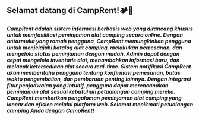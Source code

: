 <h2>Selamat datang di CampRent!🏕🥾</h2>
<h5>CampRent adalah sistem informasi berbasis web yang dirancang khusus untuk memfasilitasi peminjaman alat camping secara online. Dengan antarmuka yang ramah pengguna, CampRent memungkinkan pengguna untuk menjelajahi katalog alat camping, melakukan pemesanan, dan mengelola status peminjaman dengan mudah. Admin dapat dengan cepat mengelola inventaris alat, menambahkan informasi baru, dan melacak ketersediaan alat secara real-time. Sistem notifikasi CampRent akan memberitahu pengguna tentang konfirmasi pemesanan, batas waktu pengembalian, dan pembaruan penting lainnya. Dengan integrasi fitur penjadwalan yang intuitif, pengguna dapat merencanakan peminjaman alat sesuai kebutuhan petualangan camping mereka. CampRent memberikan pengalaman peminjaman alat camping yang lancar dan efisien melalui platform web. Selamat menikmati petualangan camping Anda dengan CampRent!</h5>
